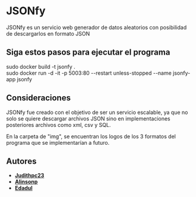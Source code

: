 #  JSONfy
JSONfy es un servicio web generador de datos aleatorios con posibilidad de descargarlos en formato JSON
##  Siga estos pasos para ejecutar el programa
sudo docker build -t jsonfy .   
sudo docker run -d -it -p 5003:80 --restart unless-stopped --name jsonfy-app jsonfy

## Consideraciones
JSONfy fue creado con el objetivo de ser un servicio escalable, ya que no solo se quiere descargar archivos 
JSON sino en implementaciones posteriores archivos como xml, csv y SQL.

En la carpeta de "img", se encuentran los logos de los 3 formatos del programa que se implementarían a futuro.
##  Autores
-  **[Judithpc23](https://github.com/Judithpc23)**
-  **[Alinsonp](https://github.com/Alinsonp)**
-  **[Edadul](https://github.com/Edadul)**
